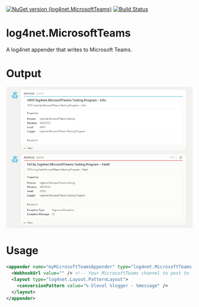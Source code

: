 [![NuGet version (log4net.MicrosoftTeams)](https://img.shields.io/nuget/v/log4net.MicrosoftTeams.svg?style=flat)](https://www.nuget.org/packages/log4net.MicrosoftTeams/)
[![Build Status](https://jeroenmaes.visualstudio.com/Demo/_apis/build/status/JEMS.log4net.MicrosoftTeams?branchName=master)](https://jeroenmaes.visualstudio.com/Demo/_build/latest?definitionId=5&branchName=master)
# log4net.MicrosoftTeams
A log4net appender that writes to Microsoft Teams.

# Output
![Example log4net.MicrosoftTeams output](img/log4netMicrosoftTeamsOutput.png)

# Usage
```xml
<appender name="myMicrosoftTeamsAppender" type="log4net.MicrosoftTeams.MicrosoftTeamsAppender, log4net.MicrosoftTeams">
  <WebhookUrl value="" /> <!-- Your MicrosoftTeams channel to post to -->
  <layout type="log4net.Layout.PatternLayout">
    <conversionPattern value="%-5level %logger - %message" />
  </layout>
</appender>
```
